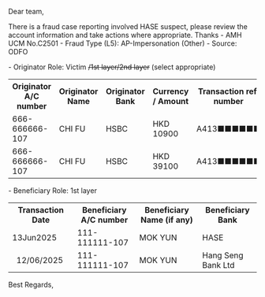 Dear team,

There is a fraud case reporting involved HASE  suspect, please review the account information and take actions where appropriate. Thanks
\- AMH UCM No.C2501
\- Fraud Type (L5): AP-Impersonation (Other) 
\- Source: ODFO

\- Originator Role: Victim ~~/1st layer/2nd layer~~ (select appropriate)
<table>
<tr><th>Originator A/C number</th><th>Originator Name</th><th>Originator Bank</th><th>Currency / Amount</th><th>Transaction ref. number</th></tr>
<tr><td>666-666666-107</td><td>CHI FU</td><td>HSBC</td><td>HKD 10900</td><td>A413■■■■■■</td></tr>
<tr><td>666-666666-107</td><td>CHI FU</td><td>HSBC</td><td>HKD 39100</td><td>A413■■■■■■</td></tr>
</table>

\- Beneficiary Role: 1st layer 
<table>
<tr><th>Transaction Date</th><th>Beneficiary A/C number</th><th>Beneficiary Name (if any)</th><th>Beneficiary Bank</th></tr>
<tr><td>13Jun2025</td><td>111-111111-107</td><td>MOK YUN</td><td>HASE</td></tr>
<tr><td>  12/06/2025  </td><td>111-111111-107</td><td>MOK YUN</td><td>Hang Seng Bank Ltd</td></tr>
</table>

Best Regards,